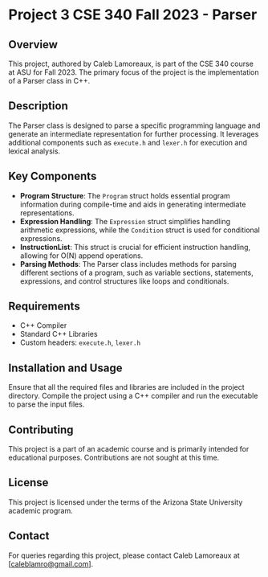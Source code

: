 # Project 3 CSE 340 Fall 2023 - Parser

## Overview
This project, authored by Caleb Lamoreaux, is part of the CSE 340 course at ASU for Fall 2023. The primary focus of the project is the implementation of a Parser class in C++.

## Description
The Parser class is designed to parse a specific programming language and generate an intermediate representation for further processing. It leverages additional components such as `execute.h` and `lexer.h` for execution and lexical analysis.

## Key Components
- **Program Structure**: The `Program` struct holds essential program information during compile-time and aids in generating intermediate representations.
- **Expression Handling**: The `Expression` struct simplifies handling arithmetic expressions, while the `Condition` struct is used for conditional expressions.
- **InstructionList**: This struct is crucial for efficient instruction handling, allowing for O(N) append operations.
- **Parsing Methods**: The Parser class includes methods for parsing different sections of a program, such as variable sections, statements, expressions, and control structures like loops and conditionals.

## Requirements
- C++ Compiler
- Standard C++ Libraries
- Custom headers: `execute.h`, `lexer.h`

## Installation and Usage
Ensure that all the required files and libraries are included in the project directory. Compile the project using a C++ compiler and run the executable to parse the input files.

## Contributing
This project is a part of an academic course and is primarily intended for educational purposes. Contributions are not sought at this time.

## License
This project is licensed under the terms of the Arizona State University academic program.

## Contact
For queries regarding this project, please contact Caleb Lamoreaux at [caleblamro@gmail.com].
